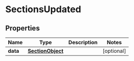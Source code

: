 
# SectionsUpdated

## Properties
Name | Type | Description | Notes
------------ | ------------- | ------------- | -------------
**data** | [**SectionObject**](SectionObject.md) |  |  [optional]




